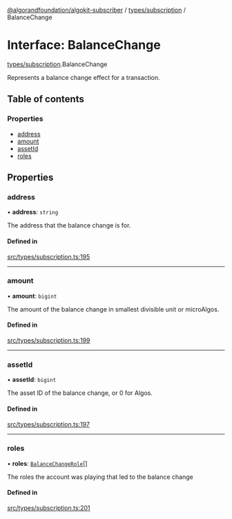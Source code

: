 [@algorandfoundation/algokit-subscriber](../README.md) / [types/subscription](../modules/types_subscription.md) / BalanceChange

# Interface: BalanceChange

[types/subscription](../modules/types_subscription.md).BalanceChange

Represents a balance change effect for a transaction.

## Table of contents

### Properties

- [address](types_subscription.BalanceChange.md#address)
- [amount](types_subscription.BalanceChange.md#amount)
- [assetId](types_subscription.BalanceChange.md#assetid)
- [roles](types_subscription.BalanceChange.md#roles)

## Properties

### address

• **address**: `string`

The address that the balance change is for.

#### Defined in

[src/types/subscription.ts:195](https://github.com/algorandfoundation/algokit-subscriber-ts/blob/main/src/types/subscription.ts#L195)

___

### amount

• **amount**: `bigint`

The amount of the balance change in smallest divisible unit or microAlgos.

#### Defined in

[src/types/subscription.ts:199](https://github.com/algorandfoundation/algokit-subscriber-ts/blob/main/src/types/subscription.ts#L199)

___

### assetId

• **assetId**: `bigint`

The asset ID of the balance change, or 0 for Algos.

#### Defined in

[src/types/subscription.ts:197](https://github.com/algorandfoundation/algokit-subscriber-ts/blob/main/src/types/subscription.ts#L197)

___

### roles

• **roles**: [`BalanceChangeRole`](../enums/types_subscription.BalanceChangeRole.md)[]

The roles the account was playing that led to the balance change

#### Defined in

[src/types/subscription.ts:201](https://github.com/algorandfoundation/algokit-subscriber-ts/blob/main/src/types/subscription.ts#L201)
